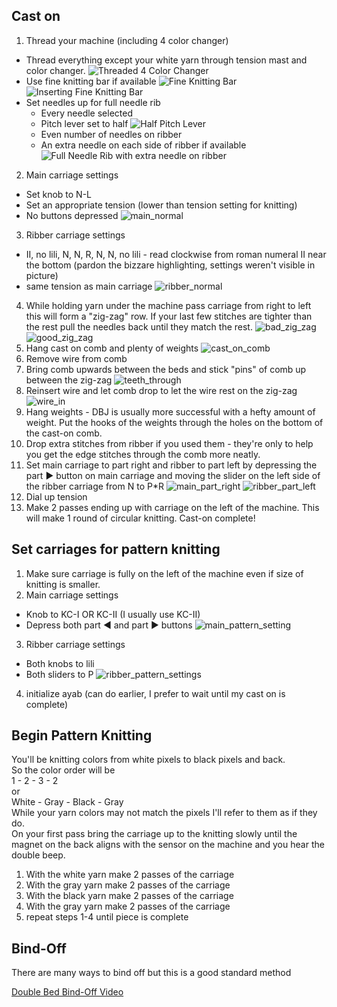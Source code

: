 ## Cast on ##

1. Thread your machine (including 4 color changer)
  * Thread everything except your white yarn through tension mast and color changer.
![Threaded 4 Color Changer](img/dbj_middle_colors_twice/4color_threaded.jpg)
  * Use fine knitting bar if available
  ![Fine Knitting Bar](img/dbj_middle_colors_twice/fine_knitting_bar.jpg)
  ![Inserting Fine Knitting Bar](img/dbj_middle_colors_twice/fnb_insert.jpg)
  * Set needles up for full needle rib
    * Every needle selected
    * Pitch lever set to half
    ![Half Pitch Lever](img/dbj_middle_colors_twice/half_pitch_lever.jpg)
    * Even number of needles on ribber
    * An extra needle on each side of ribber if available
    ![Full Needle Rib with extra needle on ribber](img/dbj_middle_colors_twice/fnr_extra_needle.jpg)
2. Main carriage settings
  * Set knob to N-L
  * Set an appropriate tension (lower than tension setting for knitting)
  * No buttons depressed
  ![main_normal](img/dbj_middle_colors_twice/main_normal.jpg)
3. Ribber carriage settings
  * II, no lili, N, N, R, N, N, no lili - read clockwise from roman numeral II near the bottom (pardon the bizzare highlighting, settings weren't visible in picture)
  * same tension as main carriage
  ![ribber_normal](img/dbj_middle_colors_twice/ribber_normal_highlighted.jpg)
4. While holding yarn under the machine pass carriage from right to left this will form a "zig-zag" row. If your last few stitches are tighter than the rest pull the needles back until they match the rest.
![bad_zig_zag](img/dbj_middle_colors_twice/bad_zig_zag.jpg)
![good_zig_zag](img/dbj_middle_colors_twice/good_zig_zag.jpg)
5. Hang cast on comb and plenty of weights
![cast_on_comb](img/dbj_middle_colors_twice/cast_on_comb.jpg)
6. Remove wire from comb
7. Bring comb upwards between the beds and stick "pins" of comb up between the zig-zag
![teeth_through](img/dbj_middle_colors_twice/teeth_through.jpg)
8. Reinsert wire and let comb drop to let the wire rest on the zig-zag
![wire_in](img/dbj_middle_colors_twice/wire_in.jpg)
9. Hang weights - DBJ is usually more successful with a hefty amount of weight. Put the hooks of the weights through the holes on the bottom of the cast-on comb.
10. Drop extra stitches from ribber if you used them - they're only to help you get the edge stitches through the comb more neatly.
11. Set main carriage to part right and ribber to part left by depressing the part :arrow_forward: button on main carriage and moving the slider on the left side of the ribber carriage from N to P*R
![main_part_right](img/dbj_middle_colors_twice/main_part_right.jpg)
![ribber_part_left](img/dbj_middle_colors_twice/ribber_part_left.jpg)
12. Dial up tension 
13. Make 2 passes ending up with carriage on the left of the machine. This will make 1 round of circular knitting. Cast-on complete!

## Set carriages for pattern knitting ##
1. Make sure carriage is fully on the left of the machine even if size of knitting is smaller.
2. Main carriage settings
  * Knob to KC-I OR KC-II (I usually use KC-II)
  * Depress both part :arrow_backward: and part :arrow_forward: buttons
![main_pattern_setting](img/dbj_middle_colors_twice/main_pattern_setting.jpg)
3. Ribber carriage settings
  * Both knobs to lili
  * Both sliders to P
![ribber_pattern_settings](img/dbj_middle_colors_twice/ribber_pattern_settings.jpg)
4. initialize ayab (can do earlier, I prefer to wait until my cast on is complete)

## Begin Pattern Knitting ##
You'll be knitting colors from white pixels to black pixels and back.  
So the color order will be  
1 - 2 - 3 - 2  
or  
White - Gray - Black - Gray    
While your yarn colors may not match the pixels I'll refer to them as if they do.  
On your first pass bring the carriage up to the knitting slowly until the magnet on the back aligns with the sensor on the machine and you hear the double beep.


1. With the white yarn make 2 passes of the carriage
2. With the gray yarn make 2 passes of the carriage
3. With the black yarn make 2 passes of the carriage
4. With the gray yarn make 2 passes of the carriage
5. repeat steps 1-4 until piece is complete

## Bind-Off
There are many ways to bind off but this is a good standard method

[Double Bed Bind-Off Video](https://youtu.be/VEzJg0oRzVw)